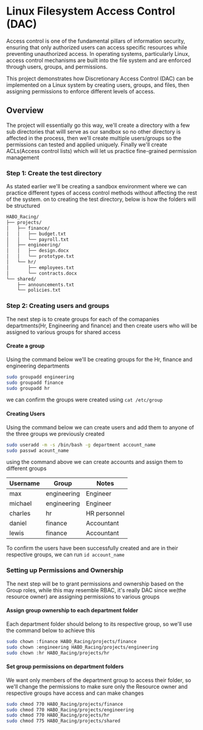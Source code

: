 # Linux Filesystem Access Control (DAC)

Access control is one of the fundamental pillars of information security, ensuring that only authorized users can access specific resources while preventing unauthorized access.
In operating systems, particularly Linux, access control mechanisms are built into the file system and are enforced through users, groups, and permissions.

This project demonstrates how Discretionary Access Control (DAC) can be implemented on a Linux system by creating users, groups, and files, then assigning permissions to enforce different levels of access.

## Overview
The project will essentially go this way, we'll create a directory with a few sub directories that willl serve as our sandbox so no other directory is affected in the process, then we'll create multiple users/groups so the permissions can tested and applied uniquely. Finally we'll create ACLs(Access control lists) which will let us practice fine-grained permission management

### Step 1: Create the test directory
As stated earlier we'll be creating a sandbox environment where we can practice different types of access control methods without affecting the rest of the system.
on to creating the test directory, below is how the folders will be structured
```bash
HABO_Racing/
├── projects/
│   ├── finance/
│   │   ├── budget.txt
│   │   └── payroll.txt
│   ├── engineering/
│   │   ├── design.docx
│   │   └── prototype.txt
│   └── hr/
│       ├── employees.txt
│       └── contracts.docx
└── shared/
    ├── announcements.txt
    └── policies.txt
```

### Step 2: Creating users and groups
The next step is to create groups for each of the comapanies departments(Hr, Engineering and finance) and then create users who will be assigned to various groups for shared access

#### Create a group
Using the command below we'll be creating groups for the Hr, finance and engineering departments
```bash
sudo groupadd engineering
sudo groupadd finance
sudo groupadd hr
```
we can confirm the groups were created using `cat /etc/group`

#### Creating Users
Using the command below we can create users and add them to anyone of the three groups we previously created
```bash
sudo useradd -m -s /bin/bash -g department account_name
sudo passwd acount_name
```
using the command above we can create accounts and assign them to different groups

| Username | Group       |  Notes        |
|----------|------------|-------------------|
| max      | engineering | Engineer           |
| michael  | engineering | Engineer           |
| charles  | hr          | HR personnel       |
| daniel   | finance     | Accountant         |
| lewis    | finance     | Accountant         |

To confirm the users have been successfully created and are in their respective groups, we can run `id account_name`

### Setting up Permissions and Ownership
The next step will be to grant permissions and ownership based on the Group roles, while this may resemble RBAC, it's really DAC since we(the resource owner) are assigning permissions to various groups

#### Assign group ownership to each department folder
Each department folder should belong to its respective group, so we'll use the command below to achieve this
```bash
sudo chown :finance HABO_Racing/projects/finance
sudo chown :engineering HABO_Racing/projects/engineering
sudo chown :hr HABO_Racing/projects/hr
```

#### Set group permissions on department folders

We want only members of the department group to access their folder, so we'll change the permissions to make sure only the Resource owner and respective groups have access and can make changes
```bash
sudo chmod 770 HABO_Racing/projects/finance
sudo chmod 770 HABO_Racing/projects/engineering
sudo chmod 770 HABO_Racing/projects/hr
sudo chmod 775 HABO_Racing/projects/shared
```

